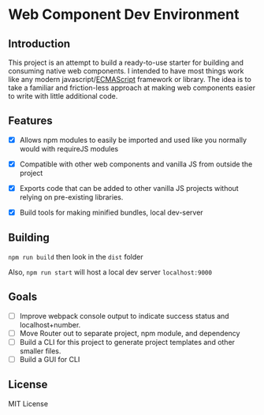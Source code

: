 # Web Component Dev Environment
## Introduction

This project is an attempt to build a ready-to-use starter for building and consuming native web components. 
I intended to have most things work like any modern javascript/[ECMAScript] framework or library. The idea is to take a familiar and friction-less approach at making web components easier to write with little additional code.

## Features
 - [x] Allows npm modules to easily be imported and used like you normally would with requireJS modules
 - [x] Compatible with other web components and vanilla JS from outside the project
 - [x] Exports code that can be added to other vanilla JS projects without relying on pre-existing libraries.
 - [x] Build tools for making minified bundles, local dev-server


## Building
`npm run build` then look in the `dist` folder

Also, `npm run start` will host a local dev server `localhost:9000`


## Goals

 - [ ] Improve webpack console output to indicate success status and localhost+number.
 - [ ] Move Router out to separate project, npm module, and dependency
 - [ ] Build a CLI for this project to generate project templates and other smaller files.
 - [ ] Build a GUI for CLI

## License
MIT License





[ECMAScript]:<[https://en.wikipedia.org/wiki/ECMAScript](https://en.wikipedia.org/wiki/ECMAScript)>

